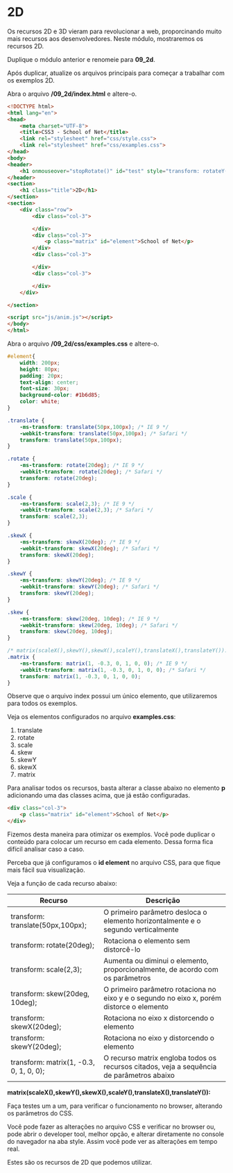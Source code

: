 # 2D

Os recursos 2D e 3D vieram para revolucionar a web, proporcinando muito mais recursos aos desenvolvedores. Neste módulo, mostraremos os recursos 2D.

Duplique o módulo anterior e renomeie para **09_2d**.

Após duplicar, atualize os arquivos principais para começar a trabalhar com os exemplos 2D.

Abra o arquivo **/09_2d/index.html** e altere-o.

```html
<!DOCTYPE html>
<html lang="en">
<head>
    <meta charset="UTF-8">
    <title>CSS3 - School of Net</title>
    <link rel="stylesheet" href="css/style.css">
    <link rel="stylesheet" href="css/examples.css">
</head>
<body>
<header>
    <h1 onmouseover="stopRotate()" id="test" style="transform: rotateY(0deg);">School of Net</h1>
</header>
<section>
    <h1 class="title">2D</h1>
</section>
<section>
    <div class="row">
        <div class="col-3">

        </div>
        <div class="col-3">
            <p class="matrix" id="element">School of Net</p>
        </div>
        <div class="col-3">

        </div>
        <div class="col-3">

        </div>
    </div>

</section>

<script src="js/anim.js"></script>
</body>
</html>
```

Abra o arquivo **/09_2d/css/examples.css** e altere-o.

```css
#element{
    width: 200px;
    height: 80px;
    padding: 20px;
    text-align: center;
    font-size: 30px;
    background-color: #1b6d85;
    color: white;
}

.translate {
    -ms-transform: translate(50px,100px); /* IE 9 */
    -webkit-transform: translate(50px,100px); /* Safari */
    transform: translate(50px,100px);
}

.rotate {
    -ms-transform: rotate(20deg); /* IE 9 */
    -webkit-transform: rotate(20deg); /* Safari */
    transform: rotate(20deg);
}

.scale {
    -ms-transform: scale(2,3); /* IE 9 */
    -webkit-transform: scale(2,3); /* Safari */
    transform: scale(2,3);
}

.skewX {
    -ms-transform: skewX(20deg); /* IE 9 */
    -webkit-transform: skewX(20deg); /* Safari */
    transform: skewX(20deg);
}

.skewY {
    -ms-transform: skewY(20deg); /* IE 9 */
    -webkit-transform: skewY(20deg); /* Safari */
    transform: skewY(20deg);
}

.skew {
    -ms-transform: skew(20deg, 10deg); /* IE 9 */
    -webkit-transform: skew(20deg, 10deg); /* Safari */
    transform: skew(20deg, 10deg);
}

/* matrix(scaleX(),skewY(),skewX(),scaleY(),translateX(),translateY()): */
.matrix {
    -ms-transform: matrix(1, -0.3, 0, 1, 0, 0); /* IE 9 */
    -webkit-transform: matrix(1, -0.3, 0, 1, 0, 0); /* Safari */
    transform: matrix(1, -0.3, 0, 1, 0, 0);
}
```

Observe que o arquivo index possui um único elemento, que utilizaremos para todos os exemplos.

Veja os elementos configurados no arquivo **examples.css**:

1. translate
2. rotate
3. scale
4. skew
5. skewY
6. skewX
7. matrix

Para analisar todos os recursos, basta alterar a classe abaixo no elemento **p** adicionando uma das classes acima, que já estão configuradas. 

```html
<div class="col-3">
    <p class="matrix" id="element">School of Net</p>
</div>
```

Fizemos desta maneira para otimizar os exemplos. Você pode duplicar o conteúdo para colocar um recurso em cada elemento. Dessa forma fica difícil analisar caso a caso.

Perceba que já configuramos o **id element** no arquivo CSS, para que fique mais fácil sua visualização. 

Veja a função de cada recurso abaixo:

| Recurso                                 | Descrição                                                                                 |
|-----------------------------------------|-------------------------------------------------------------------------------------------|
| transform: translate(50px,100px);       | O primeiro parâmetro desloca o elemento horizontalmente e o segundo verticalmente         |
| transform: rotate(20deg);               | Rotaciona o elemento sem distorcê-lo                                                     |
| transform: scale(2,3);                  | Aumenta ou diminui o elemento, proporcionalmente, de acordo com os parâmetros             |
| transform: skew(20deg, 10deg);          | O primeiro parâmetro rotaciona no eixo y e o segundo no eixo x, porém distorce o elemento |
| transform: skewX(20deg);                | Rotaciona no eixo x distorcendo o elemento                                                |
| transform: skewY(20deg);                | Rotaciona no eixo y distorcendo o elemento                                                |
| transform: matrix(1, -0.3, 0, 1, 0, 0); | O recurso matrix engloba todos os recursos citados, veja a sequência de parâmetros abaixo   |

**matrix(scaleX(),skewY(),skewX(),scaleY(),translateX(),translateY()):**

Faça testes um a um, para verificar o funcionamento no browser, alterando os parâmetros do CSS.

Você pode fazer as alterações no arquivo CSS e verificar no browser ou, pode abrir o developer tool, melhor opção, e alterar diretamente no console do navegador na aba style. Assim você pode ver as alterações em tempo real.

Estes são os recursos de 2D que podemos utilizar.
